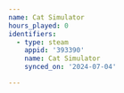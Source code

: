 ```yaml
---
name: Cat Simulator
hours_played: 0
identifiers:
  - type: steam
    appid: '393390'
    name: Cat Simulator
    synced_on: '2024-07-04'

---
```

